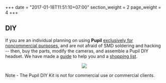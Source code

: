 +++
date = "2017-01-18T11:51:10+07:00"
section_weight = 2
page_weight = 4
+++

## DIY

If you are an individual planning on using **Pupil** [exclusively for noncommercial purposes](#license), and are not afraid of SMD soldering and hacking -- then, buy the parts, modify the cameras, and assemble a Pupil DIY headset. We have made a [guide](#diy-kit-guide) to help you and a [shopping list](https://docs.google.com/spreadsheet/pub?key=0Al-zbr5hUFxPdEdJY1Z0dGRXU18yU0JxTVQ3THBOZFE&single=true&gid=0&output=html). 
  
<p align="center">
	<img class="padTop--2 padBottom--2" style="max-width: 70%" src="/images/headset/diy_explosion.jpg" />
</p>

<aside class="notice">Note - The Pupil DIY Kit is not for commercial use or commercial clients.</aside>
